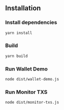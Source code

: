 ## Installation

### Install dependencies
```bash
yarn install
```

### Build

```bash
yarn build
```

### Run Wallet Demo
```bash
node dist/wallet-demo.js
```

### Run Monitor TXS 
```bash
node dist/monitor-txs.js
```
